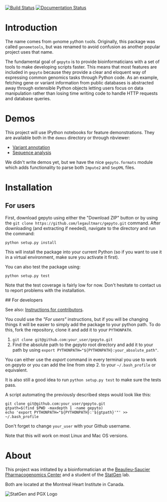 [![Build Status](https://travis-ci.org/legaultmarc/gepyto.svg?branch=master)](https://travis-ci.org/legaultmarc/gepyto)
[![Documentation Status](https://readthedocs.org/projects/gepyto/badge/?version=latest)](https://readthedocs.org/projects/gepyto/?badge=latest)


# Introduction

The name comes from `ge`nome `py`thon `to`ols. Originally, this package was
called `genometools`, but was renamed to avoid confusion as another popular
project uses that name.

The fundamental goal of ``gepyto`` is to provide bioinformaticians with a set
of tools to make developing scripts faster. This means that most features are
included in ``gepyto`` because they provide a clear and eloquent way of
expressing common genomics tasks through Python code. As an example, fetching
gene or variant information from public databases is abstracted away through
extensible Python objects letting users focus on data manipulation rather than
losing time writing code to handle HTTP requests and database queries. 

# Demos

This project will use IPython notebooks for feature demonstrations. They are
available both in the `demos` directory or through nbviewer:

- [Variant annotation](http://nbviewer.ipython.org/github/legaultmarc/gepyto/blob/master/demos/Variant%20Annotation.ipynb)
- [Sequence analysis](http://nbviewer.ipython.org/github/legaultmarc/gepyto/blob/master/demos/Sequence%20analysis.ipynb)

We didn't write demos yet, but we have the nice ``gepyto.formats`` module which
adds functionality to parse both ``Impute2`` and ``SeqXML`` files.

# Installation
## For users

First, download gepyto using either the "Download ZIP" button or by using the
``git clone https://github.com/legaultmarc/gepyto.git`` command. After
downloading (and extracting if needed), navigate to the directory and run the
command:

```shell
python setup.py install
```

This will install the package into your current Python (so if you want to use
it in a virtual environment, make sure you activate it first).

You can also test the package using:

```shell
python setup.py test
```

Note that the test coverage is fairly low for now. Don't hesitate to contact us
to report problems with the installation.

<a name="devs_install">
## For developers

See also: [Instructions for contributors](CONTRIBUTING.markdown).

You could use the _"For users"_ instructions, but if you will be changing
things it will be easier to simply add the package to your python path. To
do this, fork the repository, clone it and add it to your `PYTHONPATH`.

1. ``git clone git@github.com:your_user/gepyto.git``
2. Find the absolute path to the _gepyto_ root directory and add it to your
   path by using ``export PYTHONPATH="${PYTHONPATH}:your_absolute_path"``.

You can either use the _export_ command in every terminal you use to work on
_gepyto_ or you can add the line from step 2. to your `~/.bash_profile` or
equivalent.

It is also still a good idea to run ``python setup.py test`` to make sure the
tests pass.

A script automating the previously described steps would look like this:

```shell
git clone git@github.com:your_user/gepyto.git
gtpath=$(find $PWD -maxdepth 1 -name gepyto)
echo 'export PYTHONPATH="${PYTHONPATH}:'${gtpath}'"' >> ~/.bash_profile
```

Don't forget to change `your_user` with your Github username.

Note that this will work on most Linux and Mac OS versions.

# About

This project was intitated by a bioinformatician at the 
[Beaulieu-Saucier Pharmacogenomics Center](http://www.pharmacogenomics.ca/) and 
a student of the [StatGen](http://statgen.org/) lab.

Both are located at the Montreal Heart Institute in Canada.

![StatGen and PGX Logo](https://raw.github.com/legaultmarc/gepyto/master/docs/_static/logo_statgen_pgx.png)

